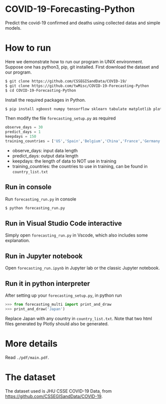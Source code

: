 # COVID-19-Forecasting-Python
Predict the covid-19 confirmed and deaths using collected datas and simple models.

# How to run
Here we demonstrate how to run our program in UNIX environment. Suppose one has python3, pip, git installed. First download the dataset and our program. 
```bash
$ git clone https://github.com/CSSEGISandData/COVID-19/
$ git clone https://github.com/twMisc/COVID-19-Forecasting-Python
$ cd COVID-19-Forecasting-Python
```

Install the required packages in Python.
```bash
$ pip install xgboost numpy tensorflow sklearn tabulate matplotlib plotly pandas
```

Then modify the file `forecasting_setup.py` as required
```python
observe_days = 30
predict_days = 1
keepdays = 150
training_countries = ['US','Spain','Belgium','China','France','Germany','United Kingdom','Italy']
```

* observe_days: input data length
* predict_days: output data length 
* keepdays: the length of data to NOT use in training
* training_countries: the countries to use in training, can be found in `country_list.txt`

## Run in console
Run `forecasting_run.py` in console
```bash
$ python forecasting_run.py
```

## Run in Visual Studio Code interactive
Simply open `forecasting_run.py` in Vscode, which also includes some explanation.

## Run in Jupyter notebook
Open `forecasting_run.ipynb` in Jupyter lab or the classic Jupyter notebook.

## Run it in python interpreter
After setting up your `forecasting_setup.py`, in python run
```python
>>> from forecasting_multi import print_and_draw
>>> print_and_draw('Japan')
```
Replace Japan with any country in `country_list.txt`. Note that two html files generated by Plotly should also be generated.

# More details
Read `./pdf/main.pdf`.

# The dataset
The dataset used is JHU CSSE COVID-19 Data, from https://github.com/CSSEGISandData/COVID-19.